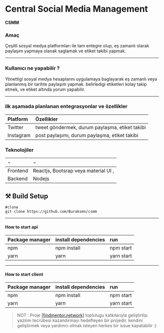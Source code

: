 # Central Social Media Management

**CSMM**

### Amaç

Çeşitli sosyal medya platformları ile tam entegre olup, eş zamanlı olarak paylaşım yapmaya olanak saglamak ve etiket takibi yapmak.

---

### Kullanıcı ne yapabilir ?

Yönettigi sosyal medya hesaplarını uygulamaya baglayarak eş zamanlı veya planlanmış bir tarihte paylaşım yapmak.
belirledigi etiketleri kolay takip etmek, ve etiket altında yorum yapabilir.

---

### ilk aşamada planlanan entegrasyonlar ve özellikler

| Platform  | Özellikler                                     |
| :-------- | :--------------------------------------------- |
| Twitter   | tweet göndermek, durum paylaşma, etiket takibi |
| Instagram | post paylaşımı, durum paylaşma, etiket takibi  |

### Teknolojiler

| -        | -                                    |
| :------- | :----------------------------------- |
| Frontend | Reactjs, Bootsrap veya material UI , |
| Backend  | Nodejs                               |

##

## ⚒️ Build Setup

```
#clone
git clone https://github.com/Buraksmn/csmm
```

---

#### How to start api

| Package manager | install dependencies | run        |
| :-------------- | -------------------- | :--------- |
| npm             | npm install          | npm start  |
| yarn            | yarn                 | yarn start |

---

#### How to start client

| Package manager | install dependencies | run        |
| :-------------- | -------------------- | :--------- |
| npm             | npm install          | npm start  |
| yarn            | yarn                 | yarn start |

> NOT : Proje [[findmentor.network]][1] toplulugu katkılarıyla geliştirilip. yazılım tecrübesi kazandırmayı hedefleyen bir projedir. kendini geliştirmek veya yardımcı olmak isteyen herkes bir issue kapatabilir :)

[1]: https://findmentor.network/ "findmentor.network"
